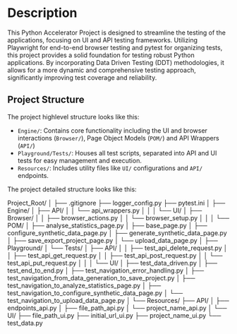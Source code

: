 # Description

This Python Accelerator Project is designed to streamline the testing of the applications, focusing on UI and API testing frameworks. Utilizing Playwright for end-to-end browser testing and pytest for organizing tests, this project provides a solid foundation for testing robust Python applications. By incorporating Data Driven Testing (DDT) methodologies, it allows for a more dynamic and comprehensive testing approach, significantly improving test coverage and reliability.

## Project Structure

The project highlevel structure looks like this:

- `Engine/`: Contains core functionality including the UI and browser interactions (`Browser/`), Page Object Models (`POM/`) and API Wrappers (`API/`)
- `Playground/Tests/`: Houses all test scripts, separated into API and UI tests for easy management and execution.
- `Resources/`: Includes utility files like `UI/` configurations and `API/` endpoints.

The project detailed structure looks like this:

Project_Root/
│
├── .gitignore
├── logger_config.py
├── pytest.ini
│
├── Engine/
│   ├── API/
│   │   └── api_wrappers.py
│   │
│   └── UI/
│       ├── Browser/
│       │   ├── browser_actions.py
│       │   └── browser_setup.py
│       │
│       └── POM/
│           ├── analyse_statistics_page.py
│           ├── base_page.py
│           ├── configure_synthetic_data_page.py
│           ├── generate_synthetic_data_page.py
│           ├── save_export_project_page.py
│           └── upload_data_page.py
│
├── Playground/
│   └── Tests/
│       ├── API/
│       │   ├── test_api_delete_request.py
│       │   ├── test_api_get_request.py
│       │   ├── test_api_post_request.py
│       │   └── test_api_put_request.py
│       │
│       └── UI/
│           ├── test_data_driven.py
│           ├── test_end_to_end.py
│           ├── test_navigation_error_handling.py
│           ├── test_navigation_from_data_generation_to_save_project.py
│           ├── test_navigation_to_analyze_statistics_page.py
│           ├── test_navigation_to_configure_synthetic_data_page.py
│           └── test_navigation_to_upload_data_page.py
│
└── Resources/
├── API/
│   ├── endpoints_api.py
│   ├── file_path_api.py
│   └── project_name_api.py
│
└── UI/
├── file_path_ui.py
├── initial_url_ui.py
├── project_name_ui.py
└── test_data.py
